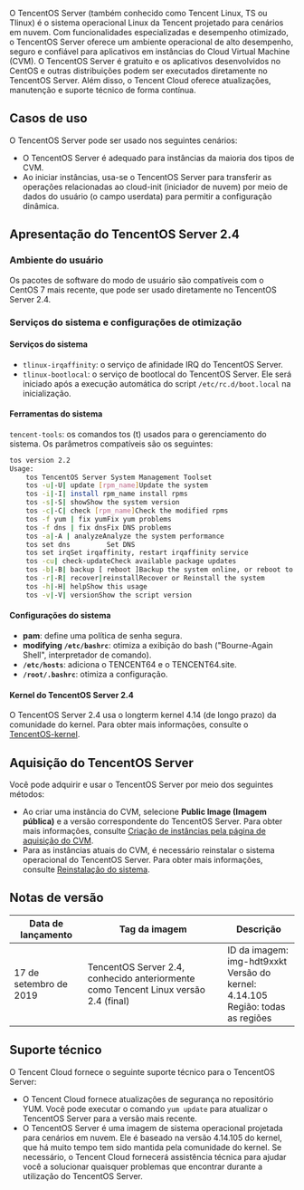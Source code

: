 O TencentOS Server (também conhecido como Tencent Linux, TS ou Tlinux) é o sistema operacional Linux da Tencent projetado para cenários em nuvem. Com funcionalidades especializadas e desempenho otimizado, o TencentOS Server oferece um ambiente operacional de alto desempenho, seguro e confiável para aplicativos em instâncias do Cloud Virtual Machine (CVM). O TencentOS Server é gratuito e os aplicativos desenvolvidos no CentOS e outras distribuições podem ser executados diretamente no TencentOS Server. Além disso, o Tencent Cloud oferece atualizações, manutenção e suporte técnico de forma contínua.

## Casos de uso

O TencentOS Server pode ser usado nos seguintes cenários:

- O TencentOS Server é adequado para instâncias da maioria dos tipos de CVM.
- Ao iniciar instâncias, usa-se o TencentOS Server para transferir as operações relacionadas ao cloud-init (iniciador de nuvem) por meio de dados do usuário (o campo userdata) para permitir a configuração dinâmica.

## Apresentação do TencentOS Server 2.4

### Ambiente do usuário

Os pacotes de software do modo de usuário são compatíveis com o CentOS 7 mais recente, que pode ser usado diretamente no TencentOS Server 2.4.

### Serviços do sistema e configurações de otimização

#### Serviços do sistema

- `tlinux-irqaffinity`: o serviço de afinidade IRQ do TencentOS Server.
- `tlinux-bootlocal`: o serviço de bootlocal do TencentOS Server. Ele será iniciado após a execução automática do script `/etc/rc.d/boot.local` na inicialização.

#### Ferramentas do sistema

`tencent-tools`: os comandos tos (t) usados para o gerenciamento do sistema. Os parâmetros compatíveis são os seguintes:

```bash
tos version 2.2
Usage:
	tos TencentOS Server System Management Toolset
	tos -u|-U| update [rpm_name]Update the system 
	tos -i|-I| install rpm_name	install rpms
	tos -s|-S| showShow the system version
	tos -c|-C| check [rpm_name]Check the modified rpms
	tos -f yum | fix yumFix yum problems
	tos -f dns | fix dnsFix DNS problems
	tos -a|-A | analyzeAnalyze the system performance 
	tos set dns			Set DNS
	tos set irqSet irqaffinity, restart irqaffinity service
	tos -cu| check-updateCheck available package updates
	tos -b|-B| backup [ reboot ]Backup the system online, or reboot to backup 
	tos -r|-R| recover|reinstallRecover or Reinstall the system
	tos -h|-H| helpShow this usage
	tos -v|-V| versionShow the script version
```

#### Configurações do sistema

- **pam**: define uma política de senha segura.
- **modifying `/etc/bashrc`**: otimiza a exibição do bash ("Bourne-Again Shell", interpretador de comando).
- **`/etc/hosts`**: adiciona o TENCENT64 e o TENCENT64.site.
- **`/root/.bashrc`**: otimiza a configuração.

#### Kernel do TencentOS Server 2.4

O TencentOS Server 2.4 usa o longterm kernel 4.14 (de longo prazo) da comunidade do kernel. Para obter mais informações, consulte o [TencentOS-kernel](https://github.com/Tencent/TencentOS-kernel).


## Aquisição do TencentOS Server

Você pode adquirir e usar o TencentOS Server por meio dos seguintes métodos:

- Ao criar uma instância do CVM, selecione **Public Image (Imagem pública)** e a versão correspondente do TencentOS Server.
  Para obter mais informações, consulte [Criação de instâncias pela página de aquisição do CVM](https://intl.cloud.tencent.com/document/product/213/4855).
- Para as instâncias atuais do CVM, é necessário reinstalar o sistema operacional do TencentOS Server.
  Para obter mais informações, consulte [Reinstalação do sistema](https://intl.cloud.tencent.com/document/product/213/4933).

## Notas de versão

| Data de lançamento      | Tag da imagem                                                    | Descrição                                                  |
| ------------- | ------------------------------------------------------------ | ------------------------------------------------------------ |
| 17 de setembro de 2019 | TencentOS Server 2.4, conhecido anteriormente como Tencent Linux versão 2.4 (final) | ID da imagem: img-hdt9xxkt<br>Versão do kernel: 4.14.105<br>Região: todas as regiões |


## Suporte técnico

O Tencent Cloud fornece o seguinte suporte técnico para o TencentOS Server:

- O Tencent Cloud fornece atualizações de segurança no repositório YUM. Você pode executar o comando `yum update` para atualizar o TencentOS Server para a versão mais recente.
- O TencentOS Server é uma imagem de sistema operacional projetada para cenários em nuvem. Ele é baseado na versão 4.14.105 do kernel, que há muito tempo tem sido mantida pela comunidade do kernel. Se necessário, o Tencent Cloud fornecerá assistência técnica para ajudar você a solucionar quaisquer problemas que encontrar durante a utilização do TencentOS Server.
